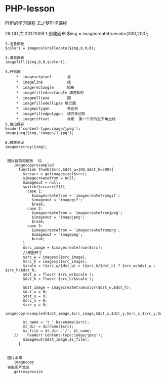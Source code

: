 # PHP-lesson
PHP的学习课程
云之梦PHP课程

29 GD 库 20171009
    1.创建画布
    $img = imagecreatetruecolor(300,200);

    2.准备颜色
    $color1 = imagecolorallocate($img,0,0,0);

    3.填充画布
    imagefill($img,0,0,$color1);

    4.开始画
         *  imagesetpixel       点
         *  imageline           线
         *  imagerectangle      矩形
         *  imagefilledrectangle 填充矩形
         *  imageellipse        圆
         *  imagefilledellipse 填充圆
         *  imagepolygon        多边形
         *  imagefilledpolygon  填充多边形
         *  imagettftext        常用  第一个字的左下角坐标
    5.输出保存
    header('content-type:image/jpeg');
    imagejpeg($img,'images/1.jpg');

    6.释放资源
    imagedestroy($img);


     图片裁剪和缩放  31
        imagecopyresampled
          function thumb($src,$dst_w=300,$dst_h=300){
            $srcarr = getimagesize($src);
            $imagecreatefrom = null;
            $imageout = null;
            switch($srcarr[2]){
              case 1:
                $imagecreatefrom = 'imagecreatefromgif';
                $imageout = 'imagegif';
                break;
              case 2:
                $imagecreatefrom = 'imagecreatefromjpeg';
                $imageout = 'imagejpeg';
                break;
              case 3:
                $imagecreatefrom = 'imagecreatefrompng';
                $imageout = 'imagepng';
                break;
            }
            $src_image = $imagecreatefrom($src);
            //原图尺寸
            $src_w = imagesx($src_image);
            $src_h = imagesy($src_image);
            $scale = ($src_w/$dst_w) > ($src_h/$dst_h) ? $src_w/$dst_w : $src_h/$dst_h;
            $dst_w = floor( $src_w/$scale );
            $dst_h = floor( $src_h/$scale );

            $dst_image = imagecreatetruecolor($dst_w,$dst_h);
            $dst_x = 0;
            $dst_y = 0;
            $src_x = 0;
            $src_y = 0;
            imagecopyresampled($dst_image,$src_image,$dst_x,$dst_y,$src_x,$src_y,$dst_w,$dst_h,$src_w,$src_h);

            $t_name = 't_'.basename($src);
            $t_dir = dirname($src);
            $s_file = $t_dir .'/'. $t_name;
        //    header('content-type:image/jpeg');
            $imageout($dst_image,$s_file);
          }


     图片水印
        imagecopy
     获取图片宽高
        getimagessize



